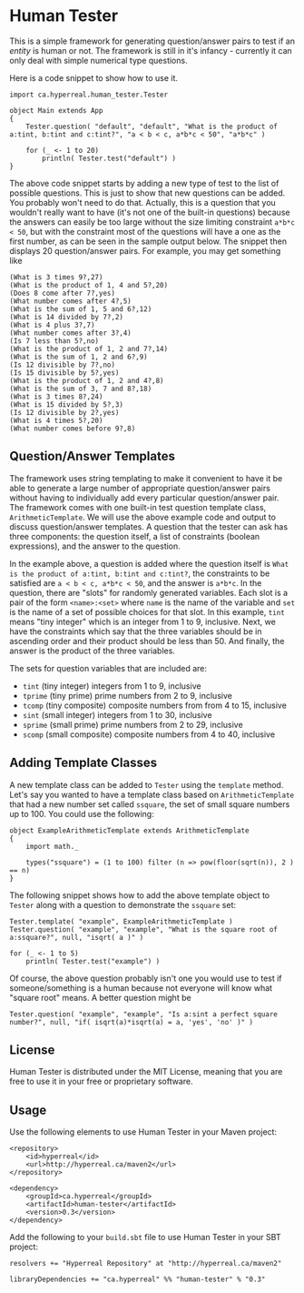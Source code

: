 Human Tester
============

This is a simple framework for generating question/answer pairs to test if an *entity* is human or not.  The framework is still in it's infancy - currently it can only deal with simple numerical type questions.

Here is a code snippet to show how to use it.

	import ca.hyperreal.human_tester.Tester
	
	object Main extends App
	{
		Tester.question( "default", "default", "What is the product of a:tint, b:tint and c:tint?", "a < b < c, a*b*c < 50", "a*b*c" )
		
		for (_ <- 1 to 20)
			println( Tester.test("default") )
	}
	
The above code snippet starts by adding a new type of test to the list of possible questions.  This is just to show that new questions can be added.  You probably won't need to do that.  Actually, this is a question that you wouldn't really want to have (it's not one of the built-in questions) because the answers can easily be too large without the size limiting constraint `a*b*c < 50`, but with the constraint most of the questions will have a one as the first number, as can be seen in the sample output below.  The snippet then displays 20 question/answer pairs.  For example, you may get something like

	(What is 3 times 9?,27)                                                                                                                                                                                                      
	(What is the product of 1, 4 and 5?,20)                                                                                                                                                                                      
	(Does 8 come after 7?,yes)                                                                                                                                                                                                   
	(What number comes after 4?,5)                                                                                                                                                                                               
	(What is the sum of 1, 5 and 6?,12)                                                                                                                                                                                          
	(What is 14 divided by 7?,2)                                                                                                                                                                                                 
	(What is 4 plus 3?,7)                                                                                                                                                                                                        
	(What number comes after 3?,4)                                                                                                                                                                                               
	(Is 7 less than 5?,no)                                                                                                                                                                                                       
	(What is the product of 1, 2 and 7?,14)                                                                                                                                                                                      
	(What is the sum of 1, 2 and 6?,9)                                                                                                                                                                                           
	(Is 12 divisible by 7?,no)                                                                                                                                                                                                   
	(Is 15 divisible by 5?,yes)                                                                                                                                                                                                  
	(What is the product of 1, 2 and 4?,8)
	(What is the sum of 3, 7 and 8?,18)
	(What is 3 times 8?,24)
	(What is 15 divided by 5?,3)
	(Is 12 divisible by 2?,yes)
	(What is 4 times 5?,20)
	(What number comes before 9?,8)


## Question/Answer Templates

The framework uses string templating to make it convenient to have it be able to generate a large number of appropriate question/answer pairs without having to individually add every particular question/answer pair.  The framework comes with one built-in test question template class, `ArithmeticTemplate`.  We will use the above example code and output to discuss question/answer templates.  A question that the tester can ask has three components: the question itself, a list of constraints (boolean expressions), and the answer to the question.

In the example above, a question is added where the question itself is `What is the product of a:tint, b:tint and c:tint?`, the constraints to be satisfied are `a < b < c, a*b*c < 50`, and the answer is `a*b*c`.  In the question, there are "slots" for randomly generated variables.  Each slot is a pair of the form `<name>:<set>` where `name` is the name of the variable and `set` is the name of a set of possible choices for that slot.  In this example, `tint` means "tiny integer" which is an integer from 1 to 9, inclusive.  Next, we have the constraints which say that the three variables should be in ascending order and their product should be less than 50.  And finally, the answer is the product of the three variables.

The sets for question variables that are included are:

- `tint` (tiny integer) integers from 1 to 9, inclusive
- `tprime` (tiny prime) prime numbers from 2 to 9, inclusive
- `tcomp` (tiny composite) composite numbers from from 4 to 15, inclusive
- `sint` (small integer) integers from 1 to 30, inclusive
- `sprime` (small prime) prime numbers from 2 to 29, inclusive
- `scomp` (small composite) composite numbers from 4 to 40, inclusive


## Adding Template Classes

A new template class can be added to `Tester` using the `template` method.  Let's say you wanted to have a template class based on `ArithmeticTemplate` that had a new number set called `ssquare`, the set of small square numbers up to 100.  You could use the following:

	object ExampleArithmeticTemplate extends ArithmeticTemplate
	{
		import math._

		types("ssquare") = (1 to 100) filter (n => pow(floor(sqrt(n)), 2 ) == n)
	}

The following snippet shows how to add the above template object to `Tester` along with a question to demonstrate the `ssquare` set:

	Tester.template( "example", ExampleArithmeticTemplate )
	Tester.question( "example", "example", "What is the square root of a:ssquare?", null, "isqrt( a )" )
	
	for (_ <- 1 to 5)
		println( Tester.test("example") )

Of course, the above question probably isn't one you would use to test if someone/something is a human because not everyone will know what "square root" means.  A better question might be

	Tester.question( "example", "example", "Is a:sint a perfect square number?", null, "if( isqrt(a)*isqrt(a) = a, 'yes', 'no' )" )


## License

Human Tester is distributed under the MIT License, meaning that you are free to use it in your free or proprietary software.


## Usage

Use the following elements to use Human Tester in your Maven project:

	<repository>
		<id>hyperreal</id>
		<url>http://hyperreal.ca/maven2</url>
	</repository>

	<dependency>
		<groupId>ca.hyperreal</groupId>
		<artifactId>human-tester</artifactId>
		<version>0.3</version>
	</dependency>

Add the following to your `build.sbt` file to use Human Tester in your SBT project:

	resolvers += "Hyperreal Repository" at "http://hyperreal.ca/maven2"

	libraryDependencies += "ca.hyperreal" %% "human-tester" % "0.3"

